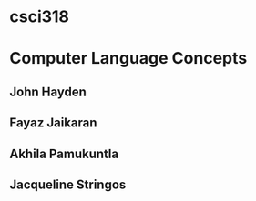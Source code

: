 # csci318

<h1>Computer Language Concepts</h1>

<h2>John Hayden</h2>
<h2>Fayaz Jaikaran</h2>
<h2>Akhila Pamukuntla</h2>
<h2>Jacqueline Stringos</h2>




